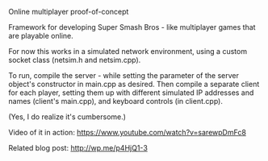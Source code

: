 Online multiplayer proof-of-concept

Framework for developing Super Smash Bros - like multiplayer games that are playable online.

For now this works in a simulated network environment, using a custom socket class (netsim.h
and netsim.cpp).

To run, compile the server - while setting the parameter of the server object's constructor
in main.cpp as desired. Then compile a separate client for each player, setting them up with
different simulated IP addresses and names (client's main.cpp), and keyboard controls (in
client.cpp).

(Yes, I do realize it's cumbersome.)

Video of it in action: https://www.youtube.com/watch?v=sarewpDmFc8

Related blog post: http://wp.me/p4HjQ1-3

